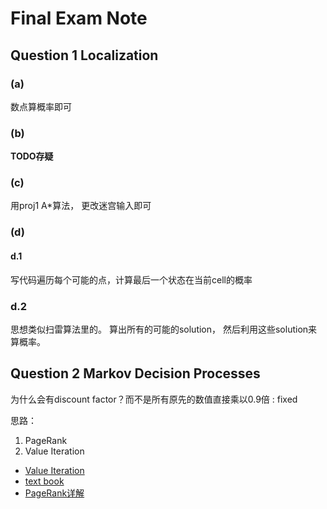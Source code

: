 # Final Exam Note

## Question 1 Localization

### (a)
数点算概率即可

### (b)
**TODO存疑**

### (c)
用proj1 A*算法， 更改迷宫输入即可

### (d)
#### d.1
写代码遍历每个可能的点，计算最后一个状态在当前cell的概率

### d.2
思想类似扫雷算法里的。 算出所有的可能的solution， 然后利用这些solution来算概率。

## Question 2 Markov Decision Processes

为什么会有discount factor？而不是所有原先的数值直接乘以0.9倍 : fixed

思路： 
1. PageRank
2. Value Iteration

* [Value Iteration](https://github.com/aimacode/aima-java)  
* [text book](http://aima.cs.berkeley.edu/)  
* [PageRank详解](https://blog.csdn.net/hguisu/article/details/7996185)  


